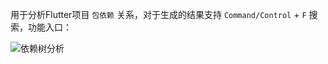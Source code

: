 用于分析Flutter项目 `包依赖` 关系，对于生成的结果支持 `Command/Control` + `F` 搜索，功能入口：

![依赖树分析](http://iflutter.toolu.cn/configs/dep_tree.gif)
